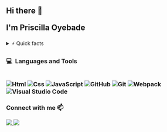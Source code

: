 <h2>
  Hi there 👋 
  <p>I'm Priscilla Oyebade</p>
  </h2>

 <details>
  
  <summary>⚡ Quick facts</summary>
  
  - I'm currently studying at ![](https://img.shields.io/badge/-Microverse-blueviolet) to become a **Full-stack web developer** :computer:
  - I'm doing my best to learn the programming best practices and become a better remote software developer with the help of 
  ![](https://img.shields.io/badge/-Microverse-blueviolet) :book:
  - I would love to collaborate and contribute to open source projects. 👯
  - I would like to contribute to the field of Education Technology in the future.
  - I'm a teacher and I love learning. 

</details>

<p>
 
 </p>
 
<h3>
  <b>💻&nbsp; Languages and Tools</b><br/><br/>
  
  ![Html](https://icongr.am/devicon/html5-original-wordmark.svg?size=50&color=currentColor)
  ![Css](https://icongr.am/devicon/css3-original-wordmark.svg?size=50&color=currentColor)
  ![JavaScript](https://icongr.am/devicon/javascript-original.svg?size=50&color=currentColor) 
  ![GitHub](https://icongr.am/devicon/github-original.svg?size=50&color=e86d6d)
  ![Git](https://icongr.am/devicon/git-original.svg?size=50&color=currentColor)
  ![Webpack](https://icongr.am/devicon/webpack-plain-wordmark.svg?size=50&color=e98b8b)
  ![Visual Studio Code](https://icongr.am/devicon/visualstudio-plain.svg?size=50&color=e98b8b)
</h3>

<h3 align="left"><b>Connect with me</b> 📫</h3>
<p align="left">
  <a target="_blank" href="https://www.linkedin.com/in/isaac-imaobong-samuel/">
    <img src="https://img.shields.io/badge/-LinkedIn-0077b5?style=for-the-badge&logo=LinkedIn&logoColor=white"></img>
  </a>
  <a target="_blank" href="mailto:zieecosam@gmail.com">
    <img src="https://img.shields.io/badge/-Google-rgb(67%2C%202%2C%20151)?style=for-the-badge&logo=Gmail&logoColor=white"></img>
  </a>
</p>
